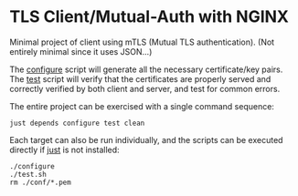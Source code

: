 # TLS Client/Mutual-Auth with NGINX

Minimal project of client using mTLS (Mutual TLS authentication).
(Not entirely minimal since it uses JSON…)

The [configure](./configure.sh) script will generate all the necessary certificate/key pairs.
The [test](./test.sh) script will verify that the certificates are properly served and correctly verified by both client and server, and test for common errors.

The entire project can be exercised with a single command sequence:
```shell
just depends configure test clean
```

Each target can also be run individually, and the scripts can be executed directly if [just](https://just.systems/) is not installed:

```shell
./configure
./test.sh
rm ./conf/*.pem
```
